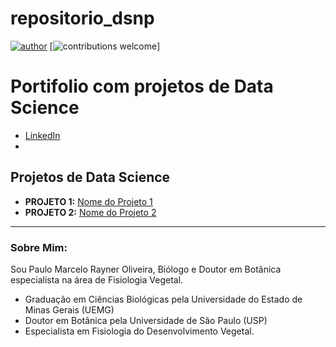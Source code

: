 # repositorio_dsnp
[![author](https://img.shields.io/badge/author-paulorayner-red.svg)](https://www.linkedin.com/in/paulo-marcelo-rayner-oliveira/)  [![contributions welcome](https://img.shields.io/badge/contributions-welcome-brightgreen.svg?style=flat)]

# Portifolio com projetos de Data Science

* [LinkedIn](https://www.linkedin.com/in/paulo-marcelo-rayner-oliveira/)
* 
## Projetos de Data Science

* **PROJETO 1:** [Nome do Projeto 1](https://github.com/carlosfab/)
* **PROJETO 2:**  [Nome do Projeto 2](https://github.com/carlosfab/)

---

### Sobre Mim:

Sou Paulo Marcelo Rayner Oliveira, Biólogo e Doutor em Botânica especialista na área de Fisiologia Vegetal. 

* Graduação em Ciências Biológicas pela Universidade do Estado de Minas Gerais (UEMG)
* Doutor em Botânica pela Universidade de São Paulo (USP)
* Especialista em Fisiologia do Desenvolvimento Vegetal.
